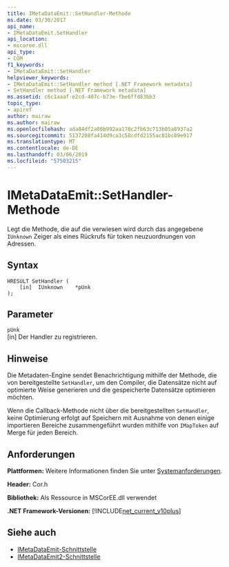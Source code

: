 ```yaml
---
title: IMetaDataEmit::SetHandler-Methode
ms.date: 03/30/2017
api_name:
- IMetaDataEmit.SetHandler
api_location:
- mscoree.dll
api_type:
- COM
f1_keywords:
- IMetaDataEmit::SetHandler
helpviewer_keywords:
- IMetaDataEmit::SetHandler method [.NET Framework metadata]
- SetHandler method [.NET Framework metadata]
ms.assetid: c6c1aaaf-e2cd-407c-b73e-fbe6ffd83bb3
topic_type:
- apiref
author: mairaw
ms.author: mairaw
ms.openlocfilehash: ada84df2a08b992aa178c2fb63c713b05a8937a2
ms.sourcegitcommit: 5137208fa414d9ca3c58cdfd2155ac81bc89e917
ms.translationtype: MT
ms.contentlocale: de-DE
ms.lasthandoff: 03/06/2019
ms.locfileid: "57503215"
---
```

# <a name="imetadataemitsethandler-method"></a>IMetaDataEmit::SetHandler-Methode
Legt die Methode, die auf die verwiesen wird durch das angegebene `IUnknown` Zeiger als eines Rückrufs für token neuzuordnungen von Adressen.  
  
## <a name="syntax"></a>Syntax  
  
```  
HRESULT SetHandler (   
    [in]  IUnknown    *pUnk  
);  
```  
  
## <a name="parameters"></a>Parameter  
 `pUnk`  
 [in] Der Handler zu registrieren.  
  
## <a name="remarks"></a>Hinweise  
 Die Metadaten-Engine sendet Benachrichtigung mithilfe der Methode, die von bereitgestellte `SetHandler`, um den Compiler, die Datensätze nicht auf optimierte Weise generieren und die gespeicherte Datensätze optimieren möchten.  
  
 Wenn die Callback-Methode nicht über die bereitgestellten `SetHandler`, keine Optimierung erfolgt auf Speichern mit Ausnahme von denen einige importieren Bereiche zusammengeführt wurden mithilfe von `IMapToken` auf Merge für jeden Bereich.  
  
## <a name="requirements"></a>Anforderungen  
 **Plattformen:** Weitere Informationen finden Sie unter [Systemanforderungen](../../../../docs/framework/get-started/system-requirements.md).  
  
 **Header:** Cor.h  
  
 **Bibliothek:** Als Ressource in MSCorEE.dll verwendet  
  
 **.NET Framework-Versionen:** [!INCLUDE[net_current_v10plus](../../../../includes/net-current-v10plus-md.md)]  
  
## <a name="see-also"></a>Siehe auch
- [IMetaDataEmit-Schnittstelle](../../../../docs/framework/unmanaged-api/metadata/imetadataemit-interface.md)
- [IMetaDataEmit2-Schnittstelle](../../../../docs/framework/unmanaged-api/metadata/imetadataemit2-interface.md)
